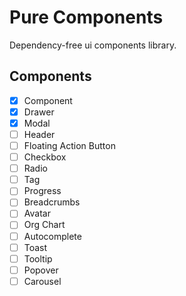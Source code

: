 # Pure Components

Dependency-free ui components library.

## Components

- [x] Component
- [x] Drawer
- [x] Modal
- [ ] Header
- [ ] Floating Action Button
- [ ] Checkbox
- [ ] Radio
- [ ] Tag
- [ ] Progress
- [ ] Breadcrumbs
- [ ] Avatar
- [ ] Org Chart
- [ ] Autocomplete
- [ ] Toast
- [ ] Tooltip
- [ ] Popover
- [ ] Carousel
